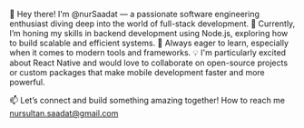 👋 Hey there! I'm @nurSaadat — a passionate software engineering enthusiast diving deep into the world of full-stack development.
👀 Currently, I’m honing my skills in backend development using Node.js, exploring how to build scalable and efficient systems.
🌱 Always eager to learn, especially when it comes to modern tools and frameworks.
💡 I'm particularly excited about React Native and would love to collaborate on open-source projects or custom packages that make mobile development faster and more powerful.

📫 Let’s connect and build something amazing together! How to reach me nursultan.saadat@gmail.com

<!---
nurSaadat/nurSaadat is a ✨ special ✨ repository because its `README.md` (this file) appears on your GitHub profile.
You can click the Preview link to take a look at your changes.
--->
